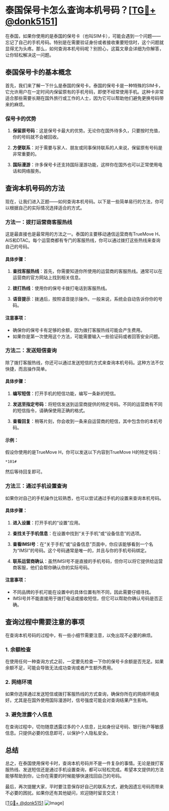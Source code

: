 # 泰国保号卡怎么查询本机号码？[[TG💪+ @donk5151](https://t.me/s/donk5151)]

在泰国，如果你使用的是泰国的保号卡（也叫SIM卡），可能会遇到一个问题——忘记了自己的手机号码。特别是在需要验证身份或者接收重要短信时，这个问题就显得尤为头疼。那么，如何查询本机号码呢？别担心，这篇文章会详细为你解答，让你轻松解决这一问题。

## 泰国保号卡的基本概念

首先，我们来了解一下什么是泰国的保号卡。泰国的保号卡是一种特殊的SIM卡，它允许用户在一定时间内保留原有的手机号码，即使不经常使用手机。这种卡非常适合那些需要长期在国外旅行或工作的人士，因为它可以帮助他们避免更换号码带来的麻烦。

### 保号卡的优势

1. **保留原号码**：这是保号卡最大的优势。无论你在国外待多久，只要按时充值，你的号码就不会被回收。
   
2. **方便联系**：对于需要与家人、朋友或同事保持联系的人来说，保留原有号码是非常重要的。

3. **国际漫游**：许多保号卡还支持国际漫游功能，这样你在国外也可以正常使用电话和网络服务。

## 查询本机号码的方法

现在，让我们进入正题——如何查询本机号码。以下是一些简单易行的方法，你可以根据自己的实际情况选择适合的方式。

### 方法一：拨打运营商客服热线

这是最直接也是最常用的方法之一。泰国的主要移动通信运营商有TrueMove H、AIS和DTAC。每个运营商都有专门的客服热线，你可以通过拨打这些热线来查询自己的号码。

#### 具体步骤：

1. **查找客服热线**：首先，你需要知道你所使用的运营商的客服热线。通常可以在运营商的官方网站上找到相关信息。

2. **拨打热线**：使用你的保号卡拨打电话到客服热线。

3. **语音提示**：拨通后，按照语音提示操作。一般来说，系统会自动告诉你你的号码。

#### 注意事项：

- 确保你的保号卡有足够的余额，因为拨打客服热线可能会产生费用。
- 如果你是第一次使用这个方法，可能需要输入一些验证码或者回答安全问题。

### 方法二：发送短信查询

除了拨打客服热线，你还可以通过发送短信的方式来查询本机号码。这种方法不仅快捷，而且操作简单。

#### 具体步骤：

1. **编写短信**：打开手机的短信功能，编写一条新的短信。

2. **发送至指定号码**：将短信发送到运营商提供的特定号码。不同的运营商有不同的短信指令，请确保使用正确的格式。

3. **查看回复**：稍等片刻，你会收到一条来自运营商的短信，其中包含你的本机号码。

#### 示例：

假设你使用的是TrueMove H，你可以发送以下内容到TrueMove H的特定号码：
```
*101#
```
然后等待回复即可。

### 方法三：通过手机设置查询

如果你对自己的手机操作比较熟悉，也可以尝试通过手机的设置来查询本机号码。

#### 具体步骤：

1. **进入设置**：打开手机的“设置”应用。

2. **查找关于手机信息**：在设置中找到“关于手机”或“设备信息”的选项。

3. **查看IMSI号**：在“关于手机”或“设备信息”页面中，你应该能够看到一个名为“IMSI”的号码。这个号码通常是唯一的，并且与你的手机号码绑定。

4. **联系运营商确认**：虽然IMSI号不是直接的手机号码，但你可以将它提供给运营商客服，他们会帮你确认你的实际号码。

#### 注意事项：

- 不同品牌的手机可能在设置中的具体位置有所不同，因此需要仔细寻找。
- IMSI号并不能直接用于拨打电话或接收短信，但它可以帮助你确认号码是否正确。

## 查询过程中需要注意的事项

在查询本机号码的过程中，有一些小细节需要注意，以免出现不必要的麻烦。

### 1. 余额检查

在使用任何一种查询方式之前，一定要先检查一下你的保号卡余额是否充足。如果余额不足，可能会导致无法成功查询或者产生额外费用。

### 2. 网络环境

如果你选择通过发送短信或拨打客服热线的方式查询，确保你所在的网络环境良好。尤其是在国外使用国际漫游时，信号强度可能会对查询结果产生影响。

### 3. 避免泄露个人信息

在查询过程中，切勿随意透露过多的个人信息，比如身份证号码、银行账户等敏感信息。只提供必要的信息即可，以保护个人隐私安全。

## 总结

总之，在泰国使用保号卡时，查询本机号码并不是一件复杂的事情。无论是拨打客服热线、发送短信还是通过手机设置查询，都可以轻松完成。希望本文提供的方法能够帮助到你，让你在需要的时候能够快速找回自己的号码。

最后，再次提醒大家，平时要注意保存好自己的联系方式，避免因遗忘号码而带来不必要的困扰。如果你还有其他疑问，欢迎随时留言交流！

[[TG💪+ @donk5151](https://t.me/s/donk5151) ![Image](https://i.postimg.cc/rwNCRYN7/Snipaste-2025-04-30-17-27-05.png)]